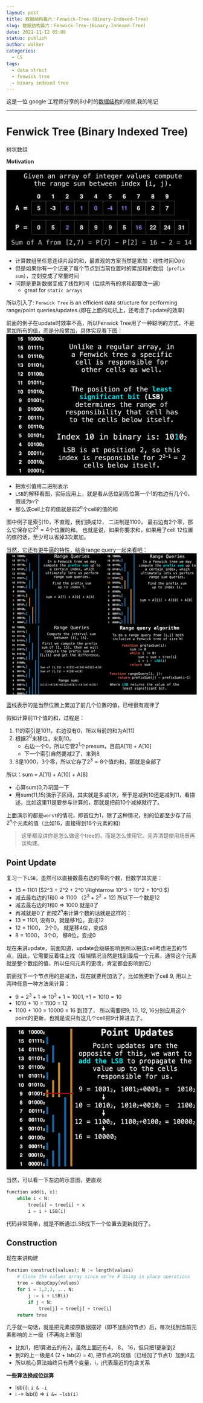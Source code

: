 ```yaml
---
layout: post
title: 数据结构篇六：Fenwick-Tree-(Binary-Indexed-Tree)
slug: 数据结构篇六：Fenwick-Tree-(Binary-Indexed-Tree)
date: 2021-11-12 05:00
status: publish
author: walker
categories: 
  - CS
tags:
  - data struct
  - fenwick tree
  - binary indexed tree
---
```


这是一位 google 工程师分享的8小时的[数据结构](https://www.youtube.com/watch?v=RBSGKlAvoiM)的视频,我的笔记

-----

# Fenwick Tree (Binary Indexed Tree)

树状数组

**Motivation**

![](../assets/1859625-cb667ca0d52fbf56.png)

* 计算数组里任意连续片段的和，最直观的方案当然是累加：线性时间O(n)
* 但是如果你有一个记录了每个节点到当前位置时的累加和的数组（`prefix sum`），立刻变成了常量时间
* 问题是更新数据变成了线性时间（后续所有的求和都要改一遍）
    * great for `static arrays`

所以引入了:
`Fenwick Tree` is an efficient data structure for performing range/point queries/updates.(即在上面的动机上，还考虑了update的效率)

前面的例子在update时效率不高，所以Fenwick Tree用了一种聪明的方式，不是累加所有的值，而是分段累加，具体实现看下图：
![](../assets/1859625-2917913fd143f6b8.png)

* 把索引值用二进制表示
* `LSB`的解释看图，实际应用上，就是看从低位到高位第一个1的右边有几个0，假设为`n`个
* 那么该cell上存的值就是前$2^n$个cell的值的和

图中例子是索引10，不直观，我们换成12， 二进制是1100， 最右边有2个零，那么它保存它$2^2=4$个位置的和。
也就是说，如果你要求和，如果用了cell 12位置的值的话，至少可以省掉3次累加。

当然，它还有更牛逼的特性，结合range query一起来看吧：
![](../assets/1859625-f7a5660ce53dd6d3.png)

蓝线表示的是当然位置上累加了前几个位置的值，已经很有规律了

假如计算前11个值的和，过程是：
1. 11的索引是1011，右边没有0，所以当前的和为A[11]
2. 根据$2^0$来移位，来到10。
    * 右边一个0，所以它管$2^1$个presum，目前A[11] + A[10]
    * 下一个索引自然要减2了，来到8
3. 8是1000，3个零，所以它存了$2^3=8$个值的和，那就是全部了

所以：sum = A[11] + A[10] + A[8]

* 心算sum(0,7)巩固一下
* 用sum(11,15)演示子区间，其实就是多减1次，至于是减到10还是减到11，看描述，比如这里11是要参与计算的，那就是把前10个减掉就行了。

上面演示的都是`worst`的情况，即首位为1，除了这种情况，别的位都至少存了前$2^n$个元素的值（比如16，直接得到16个元素的和）

> 这里都没讲你是怎么做这个tree的，而是怎么使用它。先弄清楚使用场景再谈构建。

## Point Update

复习一下`LSB`，虽然可以直接数最右边的零的个数，但数学其实是：
* 13 = 1101 ($2^3 + 2^2 + 2^0 \Rightarrow 10^3 + 10^2 + 10^0 $)
* 减去最右边的1和0 => 1100 （$2^3+2^2=12$) 所以下一个数是12
* 减去最右边的1和0 => 1000 就是8了
* 再减就是0了
而按$2^n$来计算个数的话就是这样的：
* 13 = 1101, 没有0，就是移1位，变成12
* 12 = 1100， 2个0， 就是移4位，变成8
* 8 = 1000， 3个0， 移8位，变成0

现在来讲update，前面知道，update会级联影响到所以把该cell考虑进去的节点，因此，它需要反着往上找（极端情况当然是找到最后一个元素，通常这个元素就是整个数组的值，所以任何元素的更改，肯定都会影响到它）

前面找下一个节点用的是减法，现在就要用加法了，比如我更新了cell 9, 用以上两种任意一种方法来计算：
* $9 = 2^3 + 1 \Rightarrow 10^3 + 1 = 1001, +1 = 1010 = 10$
* 1010 + 10 = 1100 = 12
* 1100 + 100 = 10000 = 16 到顶了，
所以需要把9, 10, 12, 16分别应用这个point的更新，也就是说只有这几个cell把9计算进去了。

![](../assets/1859625-5c481cd5c7dfd9bc.png)

当然，可以看一下左边的示意图，更直观

```python
function add(i, x): 
    while i < N:
        tree[i] = tree[i] + x 
        i = i + LSB(i)
```
代码非常简单，就是不断通过LSB找下一个位置去更新就行了。

## Construction

现在来讲构建
```python
function construct(values): N := length(values)
    # Clone the values array since we’re # doing in place operations
    tree = deepCopy(values)
    for i = 1,2,3, ... N:
        j := i + LSB(i)
        if j < N:
            tree[j] = tree[j] + tree[i]
    return tree
```

几乎就一句话，就是把元素按原数据摆好（即不加别的节点）后，每次找到当前元素影响的上一级（不再向上冒泡）
* 比如1，把1算进去的有2，虽然上面还有4， 8， 16，但只把1更新到2
* 到2的上一级是4 (2 + lsb(2) = 4), 把节点2的现值（已经加了节点1）加到4去
* 所以核心算法始终只有两个变量，i，j代表最近的包含关系

**一些算法换成位运算**
* lsb(i): `i & -i`
* i -= lsb(i) => `i &= ~lsb(i)`
